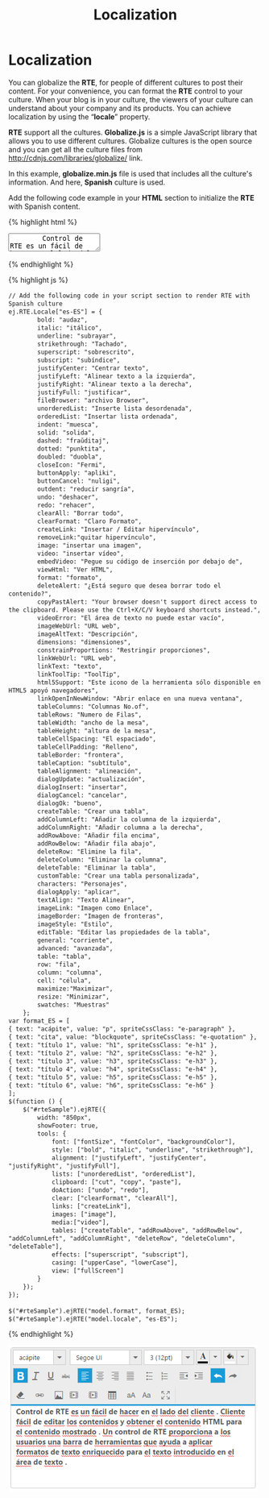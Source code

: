 ﻿---
layout: post
title: Localization
description: localization
platform: js
control: RichTextEditor
documentation: ug
---

# Localization

You can globalize the **RTE**, for people of different cultures to post their content. For your convenience, you can format the **RTE** control to your culture. When your blog is in your culture, the viewers of your culture can understand about your company and its products. You can achieve localization by using the “**locale**” property. 

**RTE** support all the cultures. **Globalize.js** is a simple JavaScript library that allows you to use different cultures. Globalize cultures is the open source and you can get all the culture files from http://cdnjs.com/libraries/globalize/ link. 

In this example, **globalize.min.js** file is used that includes all the culture's information. And here, **Spanish** culture is used. 

Add the following code example in your **HTML** section to initialize the **RTE** with Spanish content.

{% highlight html %}

<div class="rte">
    <textarea id="rteSample">
        Control de RTE es un fácil de hacer en el lado del cliente .
        Cliente fácil de editar los contenidos y obtener el contenido HTML para el contenido mostrado .
        Un control de RTE proporciona a los usuarios una barra de herramientas que ayuda a aplicar formatos
        de texto enriquecido para el texto introducido en el área de texto .
    </textarea>
</div>

{% endhighlight %}

{% highlight js %}

    // Add the following code in your script section to render RTE with Spanish culture
    ej.RTE.Locale["es-ES"] = {
            bold: "audaz",
            italic: "itálico",
            underline: "subrayar",
            strikethrough: "Tachado",
            superscript: "sobrescrito",
            subscript: "subíndice",
            justifyCenter: "Centrar texto",
            justifyLeft: "Alinear texto a la izquierda",
            justifyRight: "Alinear texto a la derecha",
            justifyFull: "justificar",
            fileBrowser: "archivo Browser",
            unorderedList: "Inserte lista desordenada",
            orderedList: "Insertar lista ordenada",
            indent: "muesca",
            solid: "solida",
            dashed: "fraŭditaj",
            dotted: "punktita",
            doubled: "duobla",
            closeIcon: "Fermi",
            buttonApply: "apliki",
            buttonCancel: "nuligi",
            outdent: "reducir sangría",
            undo: "deshacer",
            redo: "rehacer",
            clearAll: "Borrar todo",
            clearFormat: "Claro Formato",
            createLink: "Insertar / Editar hipervínculo",
			removeLink:"quitar hipervínculo",
            image: "insertar una imagen",
            video: "insertar vídeo",
            embedVideo: "Pegue su código de inserción por debajo de",
            viewHtml: "Ver HTML",
            format: "formato",
            deleteAlert: "¿Está seguro que desea borrar todo el contenido?",
            copyPastAlert: "Your browser doesn't support direct access to the clipboard. Please use the Ctrl+X/C/V keyboard shortcuts instead.",
            videoError: "El área de texto no puede estar vacío",
            imageWebUrl: "URL web",
            imageAltText: "Descripción",
            dimensions: "dimensiones",
            constrainProportions: "Restringir proporciones",
            linkWebUrl: "URL web",
            linkText: "texto",
            linkToolTip: "ToolTip",
            html5Support: "Este icono de la herramienta sólo disponible en HTML5 apoyó navegadores",
            linkOpenInNewWindow: "Abrir enlace en una nueva ventana",
            tableColumns: "Columnas No.of",
            tableRows: "Numero de Filas",
            tableWidth: "ancho de la mesa",
            tableHeight: "altura de la mesa",
            tableCellSpacing: "El espaciado",
            tableCellPadding: "Relleno",
            tableBorder: "frontera",
            tableCaption: "subtítulo",
            tableAlignment: "alineación",
            dialogUpdate: "actualización",
            dialogInsert: "insertar",
            dialogCancel: "cancelar",
            dialogOk: "bueno",
            createTable: "Crear una tabla",
            addColumnLeft: "Añadir la columna de la izquierda",
            addColumnRight: "Añadir columna a la derecha",
            addRowAbove: "Añadir fila encima",
            addRowBelow: "Añadir fila abajo",
            deleteRow: "Elimine la fila",
            deleteColumn: "Eliminar la columna",
            deleteTable: "Eliminar la tabla",
            customTable: "Crear una tabla personalizada",
            characters: "Personajes",
            dialogApply: "aplicar",
            textAlign: "Texto Alinear",
            imageLink: "Imagen como Enlace",
            imageBorder: "Imagen de fronteras",
            imageStyle: "Estilo",
            editTable: "Editar las propiedades de la tabla",
            general: "corriente",
            advanced: "avanzada",
            table: "tabla",
            row: "fila",
            column: "columna",
            cell: "célula",
			maximize:"Maximizar",
		    resize: "Minimizar",
			swatches: "Muestras"
        };
    var format_ES = [
    { text: "acápite", value: "p", spriteCssClass: "e-paragraph" },
    { text: "cita", value: "blockquote", spriteCssClass: "e-quotation" },
    { text: "título 1", value: "h1", spriteCssClass: "e-h1" },
    { text: "título 2", value: "h2", spriteCssClass: "e-h2" },
    { text: "título 3", value: "h3", spriteCssClass: "e-h3" },
    { text: "título 4", value: "h4", spriteCssClass: "e-h4" },
    { text: "título 5", value: "h5", spriteCssClass: "e-h5" },
    { text: "título 6", value: "h6", spriteCssClass: "e-h6" }
    ];
    $(function () {
        $("#rteSample").ejRTE({
            width: "850px",
            showFooter: true,
            tools: {
                font: ["fontSize", "fontColor", "backgroundColor"],
                style: ["bold", "italic", "underline", "strikethrough"],
                alignment: ["justifyLeft", "justifyCenter", "justifyRight", "justifyFull"],
                lists: ["unorderedList", "orderedList"],
                clipboard: ["cut", "copy", "paste"],
                doAction: ["undo", "redo"],
                clear: ["clearFormat", "clearAll"],
                links: ["createLink"],
                images: ["image"],
                media:["video"],
                tables: ["createTable", "addRowAbove", "addRowBelow", "addColumnLeft", "addColumnRight", "deleteRow", "deleteColumn", "deleteTable"],
                effects: ["superscript", "subscript"],
                casing: ["upperCase", "lowerCase"],
                view: ["fullScreen"]                
            }
        });
    });

    $("#rteSample").ejRTE("model.format", format_ES);
    $("#rteSample").ejRTE("model.locale", "es-ES");

{% endhighlight %}



![](Localization_images/Localization_img1.png)




